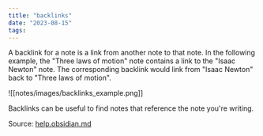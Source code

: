 ```yaml
---
title: "backlinks"
date: "2023-08-15"
tags:
---
```


A backlink for a note is a link from another note to that note. In the following example, the "Three laws of motion" note contains a link to the "Isaac Newton" note. The corresponding backlink would link from "Isaac Newton" back to "Three laws of motion".

![[notes/images/backlinks_example.png]]

Backlinks can be useful to find notes that reference the note you're writing.

Source: [help.obsidian.md](https://help.obsidian.md/Plugins/Backlinks)